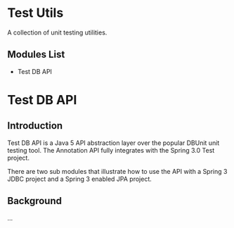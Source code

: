 Test Utils
============
A collection of unit testing utilities.

Modules List
-----------
* Test DB API

Test DB API
===========
Introduction
------------
Test DB API is a Java 5 API abstraction layer over the popular DBUnit unit testing tool. The Annotation API fully integrates with the Spring 3.0 Test project.

There are two sub modules that illustrate how to use the API with a Spring 3 JDBC project and a Spring 3 enabled JPA project. 

Background
----------
...